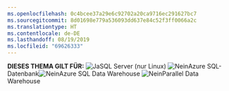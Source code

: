 ```yaml
---
ms.openlocfilehash: 0c4bcee37a29e6c92702a20ca9716ec291627bc7
ms.sourcegitcommit: 8d01698e779a536093dd637e84c52f3ff0066a2c
ms.translationtype: HT
ms.contentlocale: de-DE
ms.lasthandoff: 08/19/2019
ms.locfileid: "69626333"
---
```

<Token>**DIESES THEMA GILT FÜR:** ![Ja](media/yes.png)SQL Server (nur Linux) ![Nein](media/no.png)Azure SQL-Datenbank![Nein](media/no.png)Azure SQL Data Warehouse ![Nein](media/no.png)Parallel Data Warehouse </Token>
